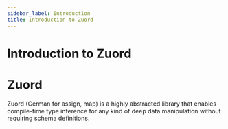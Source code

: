 ```yaml
---
sidebar_label: Introduction
title: Introduction to Zuord
---
```


# Introduction to Zuord

# Zuord

Zuord (German for assign, map) is a highly abstracted library that enables compile-time type inference for any kind of deep data manipulation without requiring schema definitions.